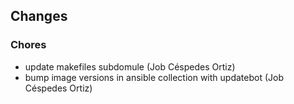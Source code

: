 ## Changes

### Chores

* update makefiles subdomule (Job Céspedes Ortiz)
* bump image versions in ansible collection with updatebot (Job Céspedes Ortiz)
